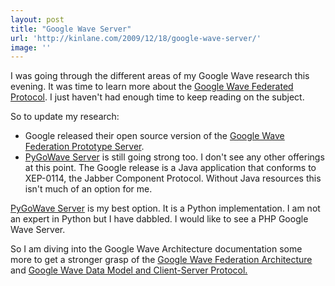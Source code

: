 ```yaml
---
layout: post
title: "Google Wave Server"
url: 'http://kinlane.com/2009/12/18/google-wave-server/'
image: ''
---
```


I was going through the different areas of my Google Wave research this evening. It was time to learn more about the [Google Wave Federated Protocol][1]. I just haven't had enough time to keep reading on the subject.

So to update my research:

  * Google released their open source version of the [Google Wave Federation Prototype Server][2].
  * [PyGoWave Server][3] is still going strong too.
I don't see any other offerings at this point. The Google release is a Java application that conforms to XEP-0114, the Jabber Component Protocol. Without Java resources this isn't much of an option for me.

[PyGoWave Server][3] is my best option. It is a Python implementation. I am not an expert in Python but I have dabbled. I would like to see a PHP Google Wave Server.

So I am diving into the Google Wave Architecture documentation some more to get a stronger grasp of the [Google Wave Federation Architecture][4] and [Google Wave Data Model and Client-Server Protocol.][5]

   [1]: http://www.waveprotocol.org/
   [2]: http://code.google.com/p/wave-protocol/wiki/Installation
   [3]: http://code.google.com/p/pygowave-server/
   [4]: http://www.waveprotocol.org/whitepapers/google-wave-architecture
   [5]: http://www.waveprotocol.org/whitepapers/internal-client-server-protocol

